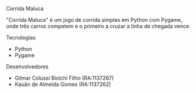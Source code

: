 Corrida Maluca

"Corrida Maluca" é um jogo de corrida simples em Python com Pygame, onde três carros competem e o primeiro a cruzar a linha de chegada vence.

Tecnologias
- Python
- Pygame

Desenvolvedores
- Gilmar Colussi Biolchi Filho (RA:1137267) 
- Kauãn de Almeida Gomes (RA:1137262)


